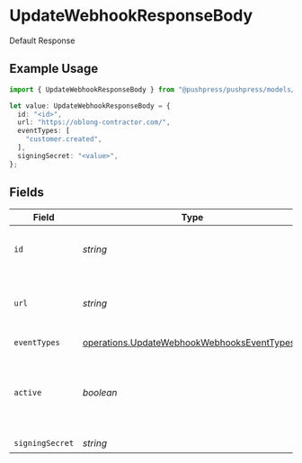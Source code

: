 # UpdateWebhookResponseBody

Default Response

## Example Usage

```typescript
import { UpdateWebhookResponseBody } from "@pushpress/pushpress/models/operations";

let value: UpdateWebhookResponseBody = {
  id: "<id>",
  url: "https://oblong-contractor.com/",
  eventTypes: [
    "customer.created",
  ],
  signingSecret: "<value>",
};
```

## Fields

| Field                                                                                                      | Type                                                                                                       | Required                                                                                                   | Description                                                                                                |
| ---------------------------------------------------------------------------------------------------------- | ---------------------------------------------------------------------------------------------------------- | ---------------------------------------------------------------------------------------------------------- | ---------------------------------------------------------------------------------------------------------- |
| `id`                                                                                                       | *string*                                                                                                   | :heavy_check_mark:                                                                                         | The unique identifier for the webhook                                                                      |
| `url`                                                                                                      | *string*                                                                                                   | :heavy_check_mark:                                                                                         | The URL that receives the webhook                                                                          |
| `eventTypes`                                                                                               | [operations.UpdateWebhookWebhooksEventTypes](../../models/operations/updatewebhookwebhookseventtypes.md)[] | :heavy_check_mark:                                                                                         | N/A                                                                                                        |
| `active`                                                                                                   | *boolean*                                                                                                  | :heavy_minus_sign:                                                                                         | Whether the webhook is actively receiving events or is disabled                                            |
| `signingSecret`                                                                                            | *string*                                                                                                   | :heavy_check_mark:                                                                                         | N/A                                                                                                        |